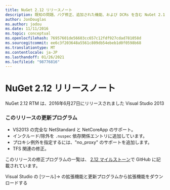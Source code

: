 ```yaml
---
title: NuGet 2.12 リリースノート
description: 既知の問題、バグ修正、追加された機能、および DCRs を含む NuGet 2.12 のリリースノート。
author: JonDouglas
ms.author: jodou
ms.date: 11/11/2016
ms.topic: conceptual
ms.openlocfilehash: 76957601de56603cc657c12fdf927cdad781058d
ms.sourcegitcommit: ee6c3f203648a5561c809db54ebeb1d0f0598b68
ms.translationtype: MT
ms.contentlocale: ja-JP
ms.lasthandoff: 01/26/2021
ms.locfileid: "98776816"
---
```

# <a name="nuget-212-release-notes"></a>NuGet 2.12 リリースノート

NuGet 2.12 RTM は、2016年6月27日にリリースされました Visual Studio 2013

### <a name="updates-in-this-release"></a>このリリースの更新プログラム

* VS2013 の完全な NetStandard と NetCoreApp のサポート。
* インクルード/除外を `.nuspec` 依存関係エントリに追加しています。
* プロキシ例外を指定するには、"no_proxy" のサポートを追加します。
* TFS 関連の修正。

このリリースの修正プログラムの一覧は、 [2.12 マイルストーン](https://github.com/NuGet/Home/issues?q=milestone%3A2.12+is%3Aclosed)で GitHub に記載されています。

Visual Studio の [ツール]-> の拡張機能と更新プログラムから拡張機能をダウンロードする

